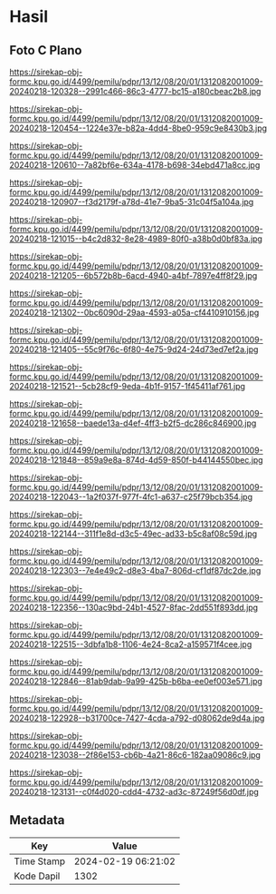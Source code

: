 # Hasil

## Foto C Plano

https://sirekap-obj-formc.kpu.go.id/4499/pemilu/pdpr/13/12/08/20/01/1312082001009-20240218-120328--2991c466-86c3-4777-bc15-a180cbeac2b8.jpg

https://sirekap-obj-formc.kpu.go.id/4499/pemilu/pdpr/13/12/08/20/01/1312082001009-20240218-120454--1224e37e-b82a-4dd4-8be0-959c9e8430b3.jpg

https://sirekap-obj-formc.kpu.go.id/4499/pemilu/pdpr/13/12/08/20/01/1312082001009-20240218-120610--7a82bf6e-634a-4178-b698-34ebd471a8cc.jpg

https://sirekap-obj-formc.kpu.go.id/4499/pemilu/pdpr/13/12/08/20/01/1312082001009-20240218-120907--f3d2179f-a78d-41e7-9ba5-31c04f5a104a.jpg

https://sirekap-obj-formc.kpu.go.id/4499/pemilu/pdpr/13/12/08/20/01/1312082001009-20240218-121015--b4c2d832-8e28-4989-80f0-a38b0d0bf83a.jpg

https://sirekap-obj-formc.kpu.go.id/4499/pemilu/pdpr/13/12/08/20/01/1312082001009-20240218-121205--6b572b8b-6acd-4940-a4bf-7897e4ff8f29.jpg

https://sirekap-obj-formc.kpu.go.id/4499/pemilu/pdpr/13/12/08/20/01/1312082001009-20240218-121302--0bc6090d-29aa-4593-a05a-cf4410910156.jpg

https://sirekap-obj-formc.kpu.go.id/4499/pemilu/pdpr/13/12/08/20/01/1312082001009-20240218-121405--55c9f76c-6f80-4e75-9d24-24d73ed7ef2a.jpg

https://sirekap-obj-formc.kpu.go.id/4499/pemilu/pdpr/13/12/08/20/01/1312082001009-20240218-121521--5cb28cf9-9eda-4b1f-9157-1f45411af761.jpg

https://sirekap-obj-formc.kpu.go.id/4499/pemilu/pdpr/13/12/08/20/01/1312082001009-20240218-121658--baede13a-d4ef-4ff3-b2f5-dc286c846900.jpg

https://sirekap-obj-formc.kpu.go.id/4499/pemilu/pdpr/13/12/08/20/01/1312082001009-20240218-121848--859a9e8a-874d-4d59-850f-b44144550bec.jpg

https://sirekap-obj-formc.kpu.go.id/4499/pemilu/pdpr/13/12/08/20/01/1312082001009-20240218-122043--1a2f037f-977f-4fc1-a637-c25f79bcb354.jpg

https://sirekap-obj-formc.kpu.go.id/4499/pemilu/pdpr/13/12/08/20/01/1312082001009-20240218-122144--311f1e8d-d3c5-49ec-ad33-b5c8af08c59d.jpg

https://sirekap-obj-formc.kpu.go.id/4499/pemilu/pdpr/13/12/08/20/01/1312082001009-20240218-122303--7e4e49c2-d8e3-4ba7-806d-cf1df87dc2de.jpg

https://sirekap-obj-formc.kpu.go.id/4499/pemilu/pdpr/13/12/08/20/01/1312082001009-20240218-122356--130ac9bd-24b1-4527-8fac-2dd551f893dd.jpg

https://sirekap-obj-formc.kpu.go.id/4499/pemilu/pdpr/13/12/08/20/01/1312082001009-20240218-122515--3dbfa1b8-1106-4e24-8ca2-a159571f4cee.jpg

https://sirekap-obj-formc.kpu.go.id/4499/pemilu/pdpr/13/12/08/20/01/1312082001009-20240218-122846--81ab9dab-9a99-425b-b6ba-ee0ef003e571.jpg

https://sirekap-obj-formc.kpu.go.id/4499/pemilu/pdpr/13/12/08/20/01/1312082001009-20240218-122928--b31700ce-7427-4cda-a792-d08062de9d4a.jpg

https://sirekap-obj-formc.kpu.go.id/4499/pemilu/pdpr/13/12/08/20/01/1312082001009-20240218-123038--2f86e153-cb6b-4a21-86c6-182aa09086c9.jpg

https://sirekap-obj-formc.kpu.go.id/4499/pemilu/pdpr/13/12/08/20/01/1312082001009-20240218-123131--c0f4d020-cdd4-4732-ad3c-87249f56d0df.jpg


## Metadata

| Key        | Value               |
| ---------- | ------------------- |
| Time Stamp | 2024-02-19 06:21:02 |
| Kode Dapil | 1302                |



